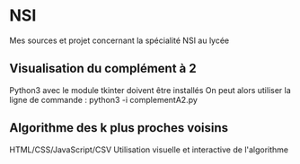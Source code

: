 # NSI

Mes sources et projet concernant la spécialité NSI au lycée

## Visualisation du complément à 2

Python3 avec le module tkinter doivent être installés
On peut alors utiliser la ligne de commande : 
python3 -i complementA2.py

## Algorithme des k plus proches voisins

HTML/CSS/JavaScript/CSV
Utilisation visuelle et interactive de l'algorithme
